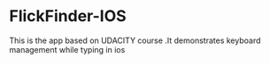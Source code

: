 # FlickFinder-IOS
This is the app  based on UDACITY course .It demonstrates keyboard management while typing in ios
